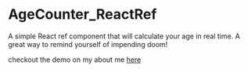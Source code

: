 # AgeCounter_ReactRef
A simple React ref component that will calculate your age in real time. A great way to remind yourself of impending doom!

checkout the demo on my about me [here](https://www.kyleecodes.com/about)
